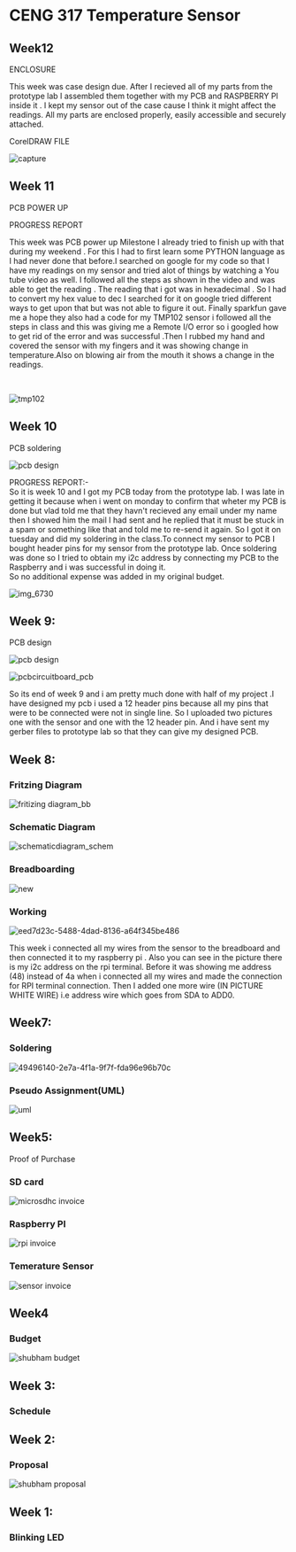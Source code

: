 
# CENG 317  Temperature Sensor

## Week12 

ENCLOSURE

This week was case design due. After I recieved all of my parts from the prototype lab I assembled  them together with my PCB and RASPBERRY PI inside it . I kept my sensor out of the case cause I think it might affect the readings. All my parts are enclosed properly, easily accessible and securely attached.
<BR>
  
  CorelDRAW FILE
  
  
![capture](https://user-images.githubusercontent.com/43188523/48807629-214e0b80-ecec-11e8-82af-422cf614ea93.PNG)


## Week 11

PCB POWER UP
<BR>
  
 PROGRESS REPORT
  <BR>
  
  
This week was PCB power up Milestone I  already tried to finish up with that during my weekend . For this I had to first learn some PYTHON language as I had never done that before.I searched on google for my code so that I have my readings on my sensor and tried alot of things by watching a  You tube  video as well. I followed all the steps as shown in the video and was able to get the reading .
The reading that i got was in hexadecimal . So I had to convert my hex value to dec I searched for it on google tried different ways to get upon that but  was not able to figure it out.
Finally sparkfun gave me a hope they also had a code for my TMP102 sensor i followed all the steps in class and this was giving me a Remote I/O error so i googled how to get rid of the error and was successful .Then I rubbed my hand and covered the sensor with my fingers and it was showing change in temperature.Also on blowing air from the mouth it shows a change in the readings.



<BR>
  
  ![tmp102](https://user-images.githubusercontent.com/43188523/48526197-c7b19100-e854-11e8-8d53-9bb89da56d6a.png)



## Week 10 

PCB soldering

![pcb design](https://user-images.githubusercontent.com/43188523/48296731-7f672d00-e468-11e8-8140-c19316ed11c4.jpg)

PROGRESS REPORT:-
<BR>
So it is week 10 and I got my PCB today from the prototype lab. I was late in getting it because when i went on monday to confirm that wheter my PCB is done but vlad told me that they havn't recieved any email under my name then I showed him the mail I had sent and he replied  that it must be stuck in a spam or something like that and told me to re-send it again. So I got it on tuesday and did my soldering in the class.To connect my sensor to PCB I bought header pins for my sensor from the prototype lab. Once soldering was done so I tried to obtain my i2c address by connecting my PCB to the Raspberry and i was successful in doing it. 
  <BR> 
So no additional expense was added in my original budget.

![img_6730](https://user-images.githubusercontent.com/43188523/48526380-78b82b80-e855-11e8-8536-2ad221079ebd.PNG)






## Week 9:
PCB design 

![pcb design](https://user-images.githubusercontent.com/43188523/47758026-91361c80-dc7f-11e8-9600-06b16a07793b.png)


![pcbcircuitboard_pcb](https://user-images.githubusercontent.com/43188523/47758173-33ee9b00-dc80-11e8-936f-78660a1faa6a.png)

So its end of week 9 and i am pretty much done with half of my project .I have designed my pcb i used a 12 header pins because all my pins  that were to be connected were not in single line. So I uploaded two pictures one with the sensor and one with the 12 header pin.
And i have sent my gerber files  to prototype lab so that they can give my designed PCB.

## Week 8:

### Fritzing Diagram 
![fritizing diagram_bb](https://user-images.githubusercontent.com/43188523/47757979-474d3680-dc7f-11e8-8b3a-92f5012ec1c1.png)

### Schematic Diagram

![schematicdiagram_schem](https://user-images.githubusercontent.com/43188523/47757936-0f45f380-dc7f-11e8-8f5d-5a89f05b8e7c.png)


### Breadboarding
![new](https://user-images.githubusercontent.com/43188523/47396477-efe81d00-d6f8-11e8-85ff-9e093e6c39ce.jpg)

### Working
![eed7d23c-5488-4dad-8136-a64f345be486](https://user-images.githubusercontent.com/43188523/47396423-b44d5300-d6f8-11e8-80f6-3aca06775948.jpg)

This week i connected all my wires from the sensor to the breadboard and then connected it to my raspberry pi . 
Also you can see in the picture there is my i2c address on the rpi terminal. Before it was showing me address (48)  instead of 4a when i connected all my wires and made  the connection for RPI terminal connection. Then I added one more wire (IN PICTURE WHITE WIRE) i.e address wire which goes from SDA to ADD0.

## Week7:

### Soldering
![49496140-2e7a-4f1a-9f7f-fda96e96b70c](https://user-images.githubusercontent.com/43188523/47396441-c8915000-d6f8-11e8-9d36-5758861ce7bf.jpg)

### Pseudo Assignment(UML)
![uml](https://user-images.githubusercontent.com/43188523/47403251-ca6a0c00-d716-11e8-8a0c-e5e426de9498.PNG)

## Week5:
Proof of Purchase
### SD card
![microsdhc invoice](https://user-images.githubusercontent.com/43188523/46380284-b54a1200-c66f-11e8-8144-becb057c051a.PNG)

### Raspberry PI
![rpi invoice](https://user-images.githubusercontent.com/43188523/46380292-bb3ff300-c66f-11e8-8d34-a9944bdc58ff.PNG)

### Temerature Sensor
![sensor invoice](https://user-images.githubusercontent.com/43188523/46380296-bda24d00-c66f-11e8-8137-1adfde5b2ddf.PNG)

## Week4
### Budget
![shubham budget](https://user-images.githubusercontent.com/43188523/47401242-81ae5500-d70e-11e8-8dcb-565b6f17c11d.PNG)

## Week 3:
### Schedule
## Week 2:
### Proposal

![shubham proposal](https://user-images.githubusercontent.com/43188523/47402685-b0c7c500-d714-11e8-915b-5c8b4fa63e59.PNG)


## Week 1:
### Blinking LED
